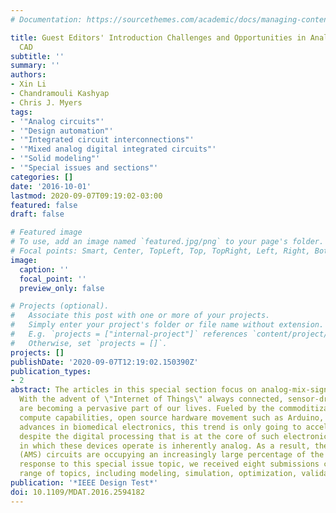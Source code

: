 ```yaml
---
# Documentation: https://sourcethemes.com/academic/docs/managing-content/

title: Guest Editors' Introduction Challenges and Opportunities in Analog/Mixed-Signal
  CAD
subtitle: ''
summary: ''
authors:
- Xin Li
- Chandramouli Kashyap
- Chris J. Myers
tags:
- '"Analog circuits"'
- '"Design automation"'
- '"Integrated circuit interconnections"'
- '"Mixed analog digital integrated circuits"'
- '"Solid modeling"'
- '"Special issues and sections"'
categories: []
date: '2016-10-01'
lastmod: 2020-09-07T09:19:02-03:00
featured: false
draft: false

# Featured image
# To use, add an image named `featured.jpg/png` to your page's folder.
# Focal points: Smart, Center, TopLeft, Top, TopRight, Left, Right, BottomLeft, Bottom, BottomRight.
image:
  caption: ''
  focal_point: ''
  preview_only: false

# Projects (optional).
#   Associate this post with one or more of your projects.
#   Simply enter your project's folder or file name without extension.
#   E.g. `projects = ["internal-project"]` references `content/project/deep-learning/index.md`.
#   Otherwise, set `projects = []`.
projects: []
publishDate: '2020-09-07T12:19:02.150390Z'
publication_types:
- 2
abstract: The articles in this special section focus on analog-mix-signal CAD design.
  With the advent of \"Internet of Things\" always connected, sensor-driven electronics
  are becoming a pervasive part of our lives. Fueled by the commoditization of digital
  compute capabilities, open source hardware movement such as Arduino, and the relentless
  advances in biomedical electronics, this trend is only going to accelerate. Yet
  despite the digital processing that is at the core of such electronics, the environment
  in which these devices operate is inherently analog. As a result, the analog/mixed-signal
  (AMS) circuits are occupying an increasingly large percentage of the die area. In
  response to this special issue topic, we received eight submissions covering a broad
  range of topics, including modeling, simulation, optimization, validation, and testing.
publication: '*IEEE Design Test*'
doi: 10.1109/MDAT.2016.2594182
---
```

